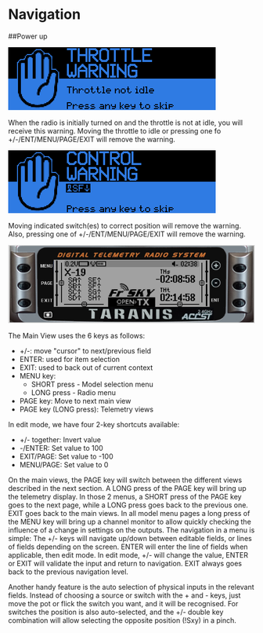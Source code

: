 # Navigation

##Power up

![](images/throttle-warning.png)

When the radio is initially turned on and the throttle is not at idle, you will receive this warning.  Moving the throttle to idle or pressing one fo +/-/ENT/MENU/PAGE/EXIT will remove the warning.

![](images/control-warning.png)

Moving indicated switch(es) to correct position will remove the warning. Also, pressing one of +/-/ENT/MENU/PAGE/EXIT will remove the warning.

![](images/Menu-buttons.png)

The Main View uses the 6 keys as follows: 
- +/-: move "cursor" to next/previous field
- ENTER: used for item selection
- EXIT: used to back out of current context
- MENU key:
    * SHORT press - Model selection menu
    * LONG press - Radio menu
- PAGE key: Move to next main view
- PAGE key (LONG press): Telemetry views

In edit mode, we have four 2-key shortcuts available:
* +/- together: Invert value
* -/ENTER: Set value to 100
* EXIT/PAGE: Set value to -100
* MENU/PAGE: Set value to 0


On the main views, the PAGE key will switch between the different views described in the next section. A LONG press of the PAGE key will bring up the telemetry display. In those 2 menus, a SHORT press of the PAGE key goes to the next page, while a LONG press goes back to the previous one. EXIT goes back to the main views. In all model menu pages a long press of the MENU key will bring up a channel monitor to allow quickly checking the influence of a change in settings on the outputs.
The navigation in a menu is simple: The +/- keys will navigate up/down between editable fields, or lines of fields depending on the screen.
ENTER will enter the line of fields when applicable, then edit mode. In edit mode, +/- will change the value, ENTER or EXIT will validate the input and return to navigation. EXIT always goes back to the previous navigation level.

Another handy feature is the auto selection of physical inputs in the relevant fields. Instead of choosing a source or switch with the + and - keys, just move the pot or flick the switch you want, and it will be recognised. For switches the position is also auto-selected, and the +/- double key combination will allow selecting the opposite position (!Sxy) in a pinch.



